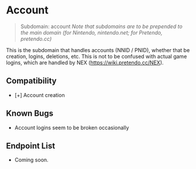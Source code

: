 <!-- TITLE: Account -->
<!-- SUBTITLE: Information on the Account System for Pretendo Network -->

# Account
> Subdomain: account
> *Note that subdomains are to be prepended to the main domain (for Nintendo, nintendo.net; for Pretendo, pretendo.cc)*

This is the subdomain that handles accounts (NNID / PNID), whether that be creation, logins, deletions, etc. This is not to be confused with actual game logins, which are handled by NEX (https://wiki.pretendo.cc/NEX).

## Compatibility
* [+] Account creation

## Known Bugs
* Account logins seem to be broken occasionally

## Endpoint List
* Coming soon.